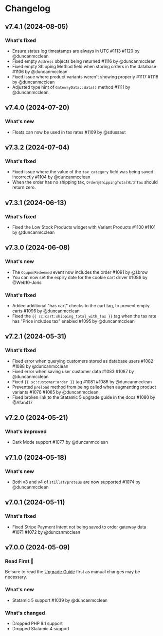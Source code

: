 # Changelog

## v7.4.1 (2024-08-05)

### What's fixed
* Ensure status log timestamps are always in UTC #1113 #1120 by @duncanmcclean
* Fixed empty `Address` objects being returned #1116 by @duncanmcclean
* Fixed empty Shipping Method field when storing orders in the database #1106 by @duncanmcclean
* Fixed issue where product variants weren't showing properly #1117 #1118 by @duncanmcclean
* Adjusted type hint of `GatewayData::data()` method #1111 by @duncanmcclean



## v7.4.0 (2024-07-20)

### What's new
* Floats can now be used in tax rates #1109 by @sdussaut




## v7.3.2 (2024-07-04)

### What's fixed
* Fixed issue where the value of the `tax_category` field was being saved incorrectly #1104 by @duncanmcclean
* When the order has no shipping tax, `Order@shippingTotalWithTax` should return zero.



## v7.3.1 (2024-06-13)

### What's fixed
* Fixed the Low Stock Products widget with Variant Products #1100 #1101 by @duncanmcclean



## v7.3.0 (2024-06-08)

### What's new
* The `CouponRedeemed` event now includes the order #1091 by @sbrow
* You can now set the expiry date for the cookie cart driver #1089 by @Web10-Joris

### What's fixed
* Added additional "has cart" checks to the cart tag, to prevent empty carts #1096 by @duncanmcclean
* Fixed the `{{ sc:cart:shipping_total_with_tax }}` tag when the tax rate has "Price includes tax" enabled #1095 by @duncanmcclean



## v7.2.1 (2024-05-31)

### What's fixed
* Fixed error when querying customers stored as database users #1082 #1088 by @duncanmcclean
* Fixed error when saving user customer data #1083 #1087 by @duncanmcclean
* Fixed `{{ sc:customer:order }}` tag #1081 #1086 by @duncanmcclean
* Prevented `preload` method from being called when augmenting product variants #1076 #1085 by @duncanmcclean
* Fixed broken link to the Statamic 5 upgrade guide in the docs #1080 by @Afan417



## v7.2.0 (2024-05-21)

### What's improved

* Dark Mode support #1077 by @duncanmcclean



## v7.1.0 (2024-05-18)

### What's new
* Both v3 and v4 of `stillat/proteus` are now supported #1074 by @duncanmcclean



## v7.0.1 (2024-05-11)

### What's fixed
* Fixed Stripe Payment Intent not being saved to order gateway data #1071 #1072 by @duncanmcclean



## v7.0.0 (2024-05-09)

### Read First 👀
Be sure to read the [Upgrade Guide](https://simple-commerce.duncanmcclean.com/upgrade-guides/v6-to-v7) first as manual changes may be necessary.

### What's new

* Statamic 5 support #1039 by @duncanmcclean

### What's changed

* Dropped PHP 8.1 support
* Dropped Statamic 4 support
